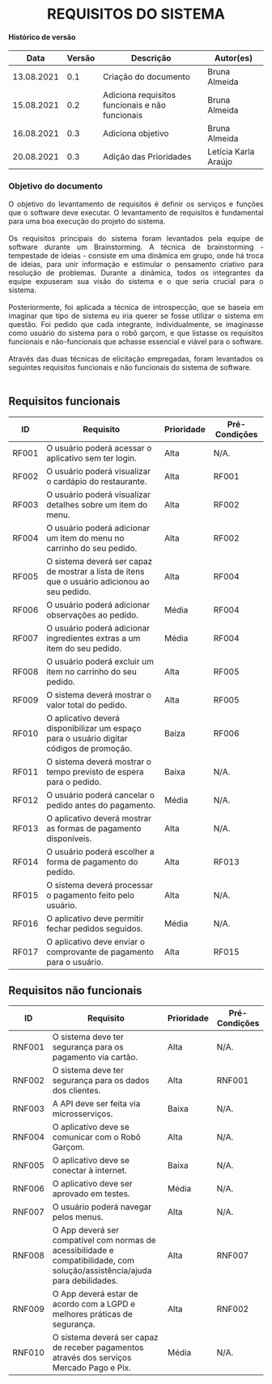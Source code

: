 # <center> REQUISITOS DO SISTEMA

#### Histórico de versão<br>

|    Data    |Versão| Descrição | Autor(es)|
| ---------- |------| --------- | -------- |
| 13.08.2021 | 0.1  | Criação do documento | Bruna Almeida |
| 15.08.2021 | 0.2  | Adiciona requisitos funcionais e não funcionais| Bruna Almeida |
| 16.08.2021 | 0.3  | Adiciona objetivo    | Bruna Almeida |
| 20.08.2021 | 0.3  | Adição das Prioridades | Letícia Karla Araújo |

### Objetivo do documento

<div align="justify">O objetivo do levantamento de requisitos é definir os serviços e funções que o software deve executar. O levantamento de requisitos é fundamental para uma boa execução do projeto do sistema. 
<br><br>
Os requisitos principais do sistema foram levantados pela equipe de software durante um Brainstorming. A técnica de brainstorming - tempestade de ideias - consiste em uma dinâmica em grupo, onde há troca de ideias, para unir informação e estimular o pensamento criativo para resolução de problemas. Durante a dinâmica, todos os integrantes da equipe expuseram sua visão do sistema e o que seria crucial para o sistema.
<br><br>
Posteriormente, foi aplicada a técnica de introspecção, que se baseia em imaginar que tipo de sistema eu iria querer se fosse utilizar o sistema em questão. Foi pedido que cada integrante, individualmente, se imaginasse como usuário do sistema para o robô garçom, e que listasse os requisitos funcionais e não-funcionais que achasse essencial e viável para o software.
<br><br>
Através das duas técnicas de elicitação empregadas, foram levantados os seguintes requisitos funcionais e não funcionais do sistema de software.
</div>
<br>

## Requisitos funcionais

|  ID |Requisito| Prioridade| Pré-Condições|
|-----|---------|---------| -----------|
|RF001|O usuário poderá acessar o aplicativo sem ter login.| Alta| N/A. |
|RF002|O usuário poderá visualizar o cardápio do restaurante.| Alta| RF001 |
|RF003|O usuário poderá visualizar detalhes sobre um item do menu.| Alta| RF002 |
|RF004|O usuário poderá adicionar um item do menu no carrinho do seu pedido.| Alta| RF002 |
|RF005|O sistema deverá ser capaz de mostrar a lista de itens que o usuário adicionou ao seu pedido.| Alta| RF004 |
|RF006|O usuário poderá adicionar observações ao pedido.| Média | RF004 |
|RF007|O usuário poderá adicionar ingredientes extras a um item do seu pedido.| Média | RF004 |
|RF008|O usuário poderá excluir um item no carrinho do seu pedido.| Alta | RF005 |
|RF009|O sistema deverá mostrar o valor total do pedido.| Alta | RF005 |
|RF010|O aplicativo deverá disponibilizar um espaço para o usuário digitar códigos de promoção.| Baiza | RF006 |
|RF011|O sistema deverá mostrar o tempo previsto de espera para o pedido.| Baixa | N/A. |
|RF012|O usuário poderá cancelar o pedido antes do pagamento.| Média | N/A. |
|RF013|O aplicativo deverá mostrar as formas de pagamento disponíveis.| Alta | N/A. |
|RF014|O usuário poderá escolher a forma de pagamento do pedido.| Alta | RF013 |
|RF015|O sistema deverá processar o pagamento feito pelo usuário.| Alta | N/A. |
|RF016|O aplicativo deve permitir fechar pedidos seguidos.| Média | N/A. |
|RF017|O aplicativo deve enviar o comprovante de pagamento para o usuário.| Alta | RF015 |


## Requisitos não funcionais

|  ID |Requisito| Prioridade| Pré-Condições|
|-----|---------| ---------| -----------|
|RNF001|O sistema deve ter segurança para os pagamento via cartão.| Alta | N/A. |
|RNF002|O sistema deve ter segurança para os dados dos clientes.| Alta | RNF001 |
|RNF003|A API deve ser feita via microsserviços.| Baixa | N/A. |
|RNF004|O aplicativo deve se comunicar com o Robô Garçom.| Alta | N/A. |
|RNF005|O aplicativo deve se conectar à internet.| Baixa | N/A. |
|RNF006|O aplicativo deve ser aprovado em testes.| Média | N/A. |
|RNF007|O usuário poderá navegar pelos menus.| Alta | N/A. |
|RNF008|O App deverá ser compatível com normas de acessibilidade e compatibilidade, com solução/assistência/ajuda para debilidades.| Alta | RNF007 |
|RNF009|O App deverá estar de acordo com a LGPD e melhores práticas de segurança.| Alta | RNF002 |
|RNF010|O sistema deverá ser capaz de receber pagamentos através dos serviços Mercado Pago e Pix.| Média | N/A. |
